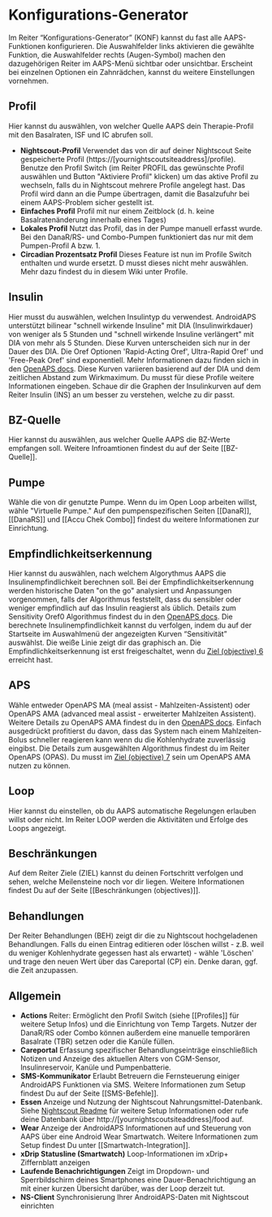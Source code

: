 # Konfigurations-Generator

Im Reiter “Konfigurations-Generator” (KONF) kannst du fast alle AAPS-Funktionen konfigurieren. Die Auswahlfelder links aktivieren die gewählte Funktion, die Auswahlfelder rechts (Augen-Symbol) machen den dazugehörigen Reiter im AAPS-Menü sichtbar oder unsichtbar. Erscheint bei einzelnen Optionen ein Zahnrädchen, kannst du weitere Einstellungen vornehmen.

## Profil

Hier kannst du auswählen, von welcher Quelle AAPS dein Therapie-Profil mit den Basalraten, ISF und IC abrufen soll.

* **Nightscout-Profil** Verwendet das von dir auf deiner Nightscout Seite gespeicherte Profil (https://[yournightscoutsiteaddress]/profile). Benutze den Profil Switch (im Reiter PROFIL das gewünschte Profil auswählen und Button "Aktiviere Profil" klicken) um das aktive Profil zu wechseln, falls du in Nightscout mehrere Profile angelegt hast. Das Profil wird dann an die Pumpe übertragen, damit die Basalzufuhr bei einem AAPS-Problem sicher gestellt ist.
* **Einfaches Profil** Profil mit nur einem Zeitblock (d. h. keine Basalratenänderung innerhalb eines Tages)
* **Lokales Profil** Nutzt das Profil, das in der Pumpe manuell erfasst wurde. Bei den DanaR/RS- und Combo-Pumpen funktioniert das nur mit dem Pumpen-Profil A bzw. 1.
* **Circadian Prozentsatz Profil** Dieses Feature ist nun im Profile Switch enthalten und wurde ersetzt. D musst dieses nicht mehr auswählen. Mehr dazu findest du in diesem Wiki unter Profile.

## Insulin

Hier musst du auswählen, welchen Insulintyp du verwendest. AndroidAPS unterstützt bilinear "schnell wirkende Insuline" mit DIA (Insulinwirkdauer) von weniger als 5 Stunden und "schnell wirkende Insuline verlängert" mit DIA von mehr als 5 Stunden. Diese Kurven unterscheiden sich nur in der Dauer des DIA. Die Oref Optionen 'Rapid-Acting Oref', Ultra-Rapid Oref' und 'Free-Peak Oref' sind exponentiell. Mehr Informationen dazu finden sich in den [OpenAPS docs](http://openaps.readthedocs.io/en/latest/docs/While%20You%20Wait%20For%20Gear/understanding-insulin-on-board-calculations.html#understanding-the-new-iob-curves-based-on-exponential-activity-curves). Diese Kurven variieren basierend auf der DIA und dem zeitlichen Abstand zum Wirkmaximum. Du musst für diese Profile weitere Informationen eingeben. Schaue dir die Graphen der Insulinkurven auf dem Reiter Insulin (INS) an um besser zu verstehen, welche zu dir passt.

## BZ-Quelle

Hier kannst du auswählen, aus welcher Quelle AAPS die BZ-Werte empfangen soll. Weitere Infroamtionen findest du auf der Seite [[BZ-Quelle]].

## Pumpe

Wähle die von dir genutzte Pumpe. Wenn du im Open Loop arbeiten willst, wähle "Virtuelle Pumpe." Auf den pumpenspezifischen Seiten [[DanaR]], [[DanaRS]] und [[Accu Chek Combo]] findest du weitere Informationen zur Einrichtung.

## Empfindlichkeitserkennung

Hier kannst du auswählen, nach welchem Algorythmus AAPS die Insulinempfindlichkeit berechnen soll. Bei der Empfindlichkeitserkennung werden historische Daten "on the go" analysiert und Anpassungen vorgenommen, falls der Algorithmus feststellt, dass du sensibler oder weniger empfindlich auf das Insulin reagierst als üblich. Details zum Sensitivity Oref0 Algorithmus findest du in den [OpenAPS docs](http://openaps.readthedocs.io/en/latest/docs/walkthrough/phase-4/advanced-features.html#auto-sensitivity-mode). Die berechnete Insulinempfindlichkeit kannst du verfolgen, indem du auf der Startseite im Auswahlmenü der angezeigten Kurven “Sensitivität” auswählst. Die weiße Linie zeigt dir das graphisch an. Die Empfindlichkeitserkennung ist erst freigeschaltet, wenn du [Ziel (objective) 6](../Usage/Objectives) erreicht hast.

## APS

Wähle entweder OpenAPS MA (meal assist - Mahlzeiten-Assistent) oder OpenAPS AMA (advanced meal assist - erweiterter Mahlzeiten Assistent). Weitere Details zu OpenAPS AMA findest du in den [OpenAPS docs](http://openaps.readthedocs.io/en/latest/docs/Customize-Iterate/autosens.html#advanced-meal-assist-or-ama). Einfach ausgedrückt profitierst du davon, dass das System nach einem Mahlzeiten-Bolus schneller reagieren kann wenn du die Kohlenhydrate zuverlässig eingibst. Die Details zum ausgewählten Algorithmus findest du im Reiter OpenAPS (OPAS). Du musst im [Ziel (objective) 7](../Usage/Objectives) sein um OpenAPS AMA nutzen zu können.

## Loop

Hier kannst du einstellen, ob du AAPS automatische Regelungen erlauben willst oder nicht. Im Reiter LOOP werden die Aktivitäten und Erfolge des Loops angezeigt.

## Beschränkungen

Auf dem Reiter Ziele (ZIEL) kannst du deinen Fortschritt verfolgen und sehen, welche Meilensteine noch vor dir liegen. Weitere Informationen findest Du auf der Seite [[Beschränkungen (objectives)]].

## Behandlungen

Der Reiter Behandlungen (BEH) zeigt dir die zu Nightscout hochgeladenen Behandlungen. Falls du einen Eintrag editieren oder löschen willst - z.B. weil du weniger Kohlenhydrate gegessen hast als erwartet) - wähle 'Löschen' und trage den neuen Wert über das Careportal (CP) ein. Denke daran, ggf. die Zeit anzupassen.

## Allgemein

* **Actions** Reiter: Ermöglicht den Profil Switch (siehe [[Profiles]] für weitere Setup Infos) und die Einrichtung von Temp Targets. Nutzer der DanaR/RS oder Combo können außerdem eine manuelle temporären Basalrate (TBR) setzen oder die Kanüle füllen.
* **Careportal** Erfassung spezifischer Behandlungseinträge einschließlich Notizen und Anzeige des aktuellen Alters von CGM-Sensor, Insulinreservoir, Kanüle und Pumpenbatterie.
* **SMS-Kommunikator** Erlaubt Betreuern die Fernsteuerung einiger AndroidAPS Funktionen via SMS. Weitere Informationen zum Setup findest Du auf der Seite [[SMS-Befehle]].
* **Essen** Anzeige und Nutzung der Nightscout Nahrungsmittel-Datenbank. Siehe [Nightscout Readme](https://github.com/nightscout/cgm-remote-monitor#food-custom-foods) für weitere Setup Informationen oder rufe deine Datenbank über http://[yournightscoutsiteaddress]/food auf.
* **Wear** Anzeige der AndroidAPS Informationen auf und Steuerung von AAPS über eine Android Wear Smartwatch. Weitere Informationen zum Setup findest Du unter [[Smartwatch-Integration]].
* **xDrip Statusline (Smartwatch)** Loop-Informationen im xDrip+ Ziffernblatt anzeigen
* **Laufende Benachrichtigungen** Zeigt im Dropdown- und Sperrbildschirm deines Smartphones eine Dauer-Benachrichtigung an mit einer kurzen Übersicht darüber, was der Loop derzeit tut.
* **NS-Client** Synchronisierung Ihrer AndroidAPS-Daten mit Nightscout einrichten